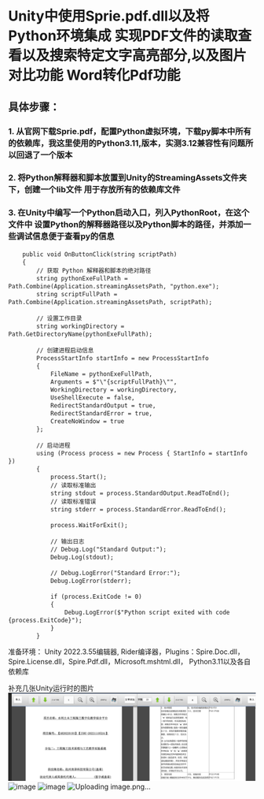 # Unity中使用Sprie.pdf.dll以及将Python环境集成 实现PDF文件的读取查看以及搜索特定文字高亮部分,以及图片对比功能 Word转化Pdf功能

## 具体步骤：
### 1. 从官网下载Sprie.pdf，配置Python虚拟环境，下载py脚本中所有的依赖库，我这里使用的Python3.11,版本，实测3.12兼容性有问题所以回退了一个版本 
### 2. 将Python解释器和脚本放置到Unity的StreamingAssets文件夹下，创建一个lib文件 用于存放所有的依赖库文件
### 3. 在Unity中编写一个Python启动入口，列入PythonRoot，在这个文件中 设置Python的解释器路径以及Python脚本的路径，并添加一些调试信息便于查看py的信息

        public void OnButtonClick(string scriptPath)
        {
            // 获取 Python 解释器和脚本的绝对路径
            string pythonExeFullPath = Path.Combine(Application.streamingAssetsPath, "python.exe");
            string scriptFullPath = Path.Combine(Application.streamingAssetsPath, scriptPath);

            // 设置工作目录
            string workingDirectory = Path.GetDirectoryName(pythonExeFullPath);

            // 创建进程启动信息
            ProcessStartInfo startInfo = new ProcessStartInfo
            {
                FileName = pythonExeFullPath,
                Arguments = $"\"{scriptFullPath}\"",
                WorkingDirectory = workingDirectory,
                UseShellExecute = false,
                RedirectStandardOutput = true,
                RedirectStandardError = true,
                CreateNoWindow = true
            };

            // 启动进程
            using (Process process = new Process { StartInfo = startInfo })
            {
                process.Start();
                // 读取标准输出
                string stdout = process.StandardOutput.ReadToEnd();
                // 读取标准错误
                string stderr = process.StandardError.ReadToEnd();

                process.WaitForExit();

                // 输出日志
                // Debug.Log("Standard Output:");
                Debug.Log(stdout);

                // Debug.LogError("Standard Error:");
                Debug.LogError(stderr);

                if (process.ExitCode != 0)
                {
                    Debug.LogError($"Python script exited with code {process.ExitCode}");
                }
            }
            






准备环境： Unity 2022.3.55编辑器, Rider编译器，Plugins：Spire.Doc.dll，Spire.License.dll，Spire.Pdf.dll，Microsoft.mshtml.dll， Python3.11以及各自依赖库

补充几张Unity运行时的图片
![image](https://github.com/SlienceLove/UnityPdfTools/blob/main/Src/9c3f12fa-44de-4770-a4aa-8511af36421f.png)
![image](https://github.com/user-attachments/assets/c2c623e9-ef24-4627-b4e0-2cf2ff328347)
![image](https://github.com/user-attachments/assets/8c5d28cb-2dca-4f1c-b374-d33fa0635ce3)
![Uploading image.png…]()
